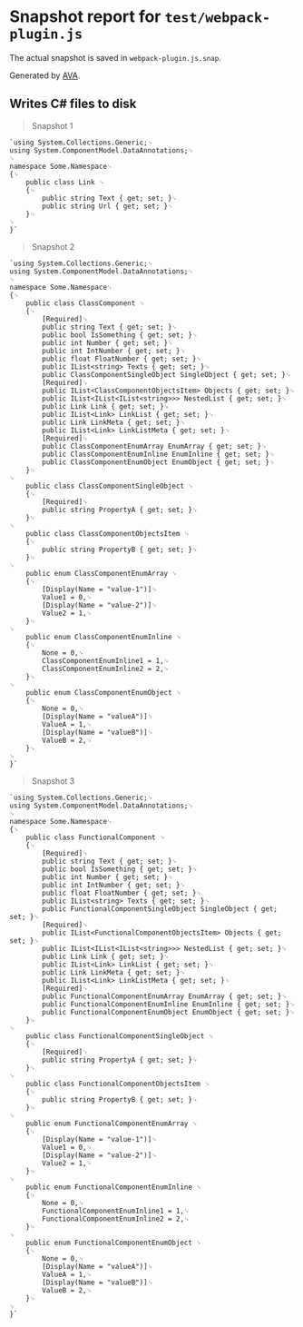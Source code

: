 # Snapshot report for `test/webpack-plugin.js`

The actual snapshot is saved in `webpack-plugin.js.snap`.

Generated by [AVA](https://ava.li).

## Writes C# files to disk

> Snapshot 1

    `using System.Collections.Generic;␊
    using System.ComponentModel.DataAnnotations;␊
    ␊
    namespace Some.Namespace␊
    {␊
        public class Link ␊
        {␊
            public string Text { get; set; }␊
            public string Url { get; set; }␊
        }␊
    ␊
    }`

> Snapshot 2

    `using System.Collections.Generic;␊
    using System.ComponentModel.DataAnnotations;␊
    ␊
    namespace Some.Namespace␊
    {␊
        public class ClassComponent ␊
        {␊
            [Required]␊
            public string Text { get; set; }␊
            public bool IsSomething { get; set; }␊
            public int Number { get; set; }␊
            public int IntNumber { get; set; }␊
            public float FloatNumber { get; set; }␊
            public IList<string> Texts { get; set; }␊
            public ClassComponentSingleObject SingleObject { get; set; }␊
            [Required]␊
            public IList<ClassComponentObjectsItem> Objects { get; set; }␊
            public IList<IList<IList<string>>> NestedList { get; set; }␊
            public Link Link { get; set; }␊
            public IList<Link> LinkList { get; set; }␊
            public Link LinkMeta { get; set; }␊
            public IList<Link> LinkListMeta { get; set; }␊
            [Required]␊
            public ClassComponentEnumArray EnumArray { get; set; }␊
            public ClassComponentEnumInline EnumInline { get; set; }␊
            public ClassComponentEnumObject EnumObject { get; set; }␊
        }␊
    ␊
        public class ClassComponentSingleObject ␊
        {␊
            [Required]␊
            public string PropertyA { get; set; }␊
        }␊
    ␊
        public class ClassComponentObjectsItem ␊
        {␊
            public string PropertyB { get; set; }␊
        }␊
    ␊
        public enum ClassComponentEnumArray ␊
        {␊
            [Display(Name = "value-1")]␊
            Value1 = 0,␊
            [Display(Name = "value-2")]␊
            Value2 = 1,␊
        }␊
    ␊
        public enum ClassComponentEnumInline ␊
        {␊
            None = 0,␊
            ClassComponentEnumInline1 = 1,␊
            ClassComponentEnumInline2 = 2,␊
        }␊
    ␊
        public enum ClassComponentEnumObject ␊
        {␊
            None = 0,␊
            [Display(Name = "valueA")]␊
            ValueA = 1,␊
            [Display(Name = "valueB")]␊
            ValueB = 2,␊
        }␊
    ␊
    }`

> Snapshot 3

    `using System.Collections.Generic;␊
    using System.ComponentModel.DataAnnotations;␊
    ␊
    namespace Some.Namespace␊
    {␊
        public class FunctionalComponent ␊
        {␊
            [Required]␊
            public string Text { get; set; }␊
            public bool IsSomething { get; set; }␊
            public int Number { get; set; }␊
            public int IntNumber { get; set; }␊
            public float FloatNumber { get; set; }␊
            public IList<string> Texts { get; set; }␊
            public FunctionalComponentSingleObject SingleObject { get; set; }␊
            [Required]␊
            public IList<FunctionalComponentObjectsItem> Objects { get; set; }␊
            public IList<IList<IList<string>>> NestedList { get; set; }␊
            public Link Link { get; set; }␊
            public IList<Link> LinkList { get; set; }␊
            public Link LinkMeta { get; set; }␊
            public IList<Link> LinkListMeta { get; set; }␊
            [Required]␊
            public FunctionalComponentEnumArray EnumArray { get; set; }␊
            public FunctionalComponentEnumInline EnumInline { get; set; }␊
            public FunctionalComponentEnumObject EnumObject { get; set; }␊
        }␊
    ␊
        public class FunctionalComponentSingleObject ␊
        {␊
            [Required]␊
            public string PropertyA { get; set; }␊
        }␊
    ␊
        public class FunctionalComponentObjectsItem ␊
        {␊
            public string PropertyB { get; set; }␊
        }␊
    ␊
        public enum FunctionalComponentEnumArray ␊
        {␊
            [Display(Name = "value-1")]␊
            Value1 = 0,␊
            [Display(Name = "value-2")]␊
            Value2 = 1,␊
        }␊
    ␊
        public enum FunctionalComponentEnumInline ␊
        {␊
            None = 0,␊
            FunctionalComponentEnumInline1 = 1,␊
            FunctionalComponentEnumInline2 = 2,␊
        }␊
    ␊
        public enum FunctionalComponentEnumObject ␊
        {␊
            None = 0,␊
            [Display(Name = "valueA")]␊
            ValueA = 1,␊
            [Display(Name = "valueB")]␊
            ValueB = 2,␊
        }␊
    ␊
    }`
